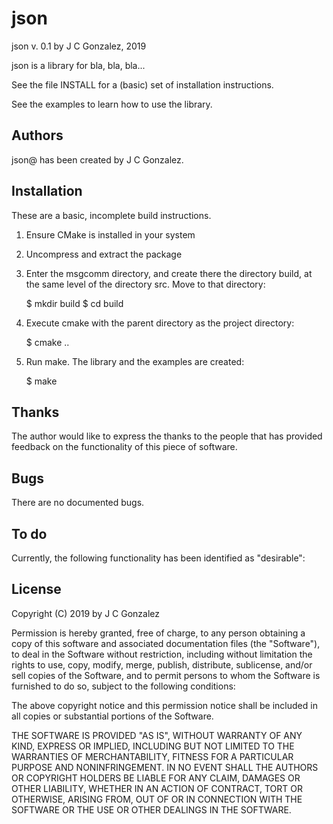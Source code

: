 
json
======================

json v. 0.1 by J C Gonzalez, 2019

json is a library for bla, bla, bla...

See the file INSTALL for a (basic) set of installation instructions.

See the examples to learn how to use the library.


Authors
-------

json@ has been created by J C Gonzalez.


Installation
------------

These are a basic, incomplete build instructions. 

1. Ensure CMake is installed in your system

2. Uncompress and extract the package

3. Enter the msgcomm directory, and create there the directory
   build, at the same level of the directory src.  Move to that
   directory:

      $ mkdir build
      $ cd build

4. Execute cmake with the parent directory as the project directory:

      $ cmake ..

5. Run make.  The library and the examples are created:

      $ make


Thanks
------

The author would like to express the thanks to the people that has
provided feedback on the functionality of this piece of software.


Bugs
----

There are no documented bugs.




To do
-----

Currently, the following functionality has been identified as
"desirable":






License
-------


Copyright (C) 2019 by J C Gonzalez

Permission is hereby granted, free of charge, to any person obtaining a copy
of this software and associated documentation files (the "Software"), to deal
in the Software without restriction, including without limitation the rights
to use, copy, modify, merge, publish, distribute, sublicense, and/or sell
copies of the Software, and to permit persons to whom the Software is
furnished to do so, subject to the following conditions:

The above copyright notice and this permission notice shall be included in all
copies or substantial portions of the Software.

THE SOFTWARE IS PROVIDED "AS IS", WITHOUT WARRANTY OF ANY KIND, EXPRESS OR
IMPLIED, INCLUDING BUT NOT LIMITED TO THE WARRANTIES OF MERCHANTABILITY,
FITNESS FOR A PARTICULAR PURPOSE AND NONINFRINGEMENT. IN NO EVENT SHALL THE
AUTHORS OR COPYRIGHT HOLDERS BE LIABLE FOR ANY CLAIM, DAMAGES OR OTHER
LIABILITY, WHETHER IN AN ACTION OF CONTRACT, TORT OR OTHERWISE, ARISING FROM,
OUT OF OR IN CONNECTION WITH THE SOFTWARE OR THE USE OR OTHER DEALINGS IN THE
SOFTWARE.

